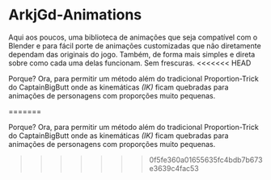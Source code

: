 # ArkjGd-Animations
Aqui aos poucos, uma biblioteca de animações que seja compatível com o Blender e para fácil porte de animações customizadas que não diretamente dependam das originais do jogo.
Também, de forma mais simples e direta sobre como cada uma delas funcionam. Sem frescuras.
<<<<<<< HEAD

Porque? 
Ora, para permitir um método além do tradicional Proportion-Trick do CaptainBigButt onde as kinemáticas *(IK)* ficam quebradas para animações de personagens com proporções muito pequenas.

=======

Porque? 
Ora, para permitir um método além do tradicional Proportion-Trick do CaptainBigButt onde as kinemáticas *(IK)* ficam quebradas para animações de personagens com proporções muito pequenas.
>>>>>>> 0f5fe360a01655635fc4bdb7b673e3639c4fac53
